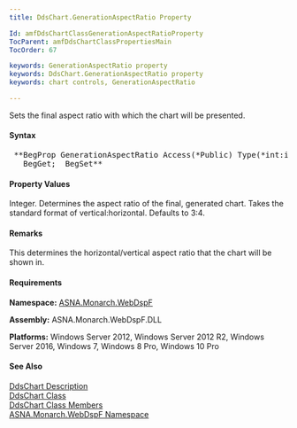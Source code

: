 ```yaml
---
title: DdsChart.GenerationAspectRatio Property

Id: amfDdsChartClassGenerationAspectRatioProperty
TocParent: amfDdsChartClassPropertiesMain
TocOrder: 67

keywords: GenerationAspectRatio property
keywords: DdsChart.GenerationAspectRatio property
keywords: chart controls, GenerationAspectRatio

---
```


Sets the final aspect ratio with which the chart will be presented.

#### Syntax
<pre class="prettyprint"> **BegProp GenerationAspectRatio Access(*Public) Type(*int:int)
   BegGet;  BegSet** </pre>

#### Property Values
Integer. Determines the aspect ratio of the final, generated chart. Takes the standard format of vertical:horizontal. Defaults to 3:4.

#### Remarks
This determines the horizontal/vertical aspect ratio that the chart will be shown in. 

#### Requirements
**Namespace:** [ASNA.Monarch.WebDspF](amfWebDspFNamespace.html)

**Assembly:** ASNA.Monarch.WebDspF.DLL

**Platforms:** Windows Server 2012, Windows Server 2012 R2, Windows Server 2016, Windows 7, Windows 8 Pro, Windows 10 Pro

#### See Also
[DdsChart Description](amfUnderstandingCharts.html)<br /> [ DdsChart Class](amfDdsChartClass.html) <br /> [ DdsChart Class Members](amfDdsChartClassMembers.html) <br /> [ ASNA.Monarch.WebDspF Namespace](amfWebDspFNamespace.html) 
